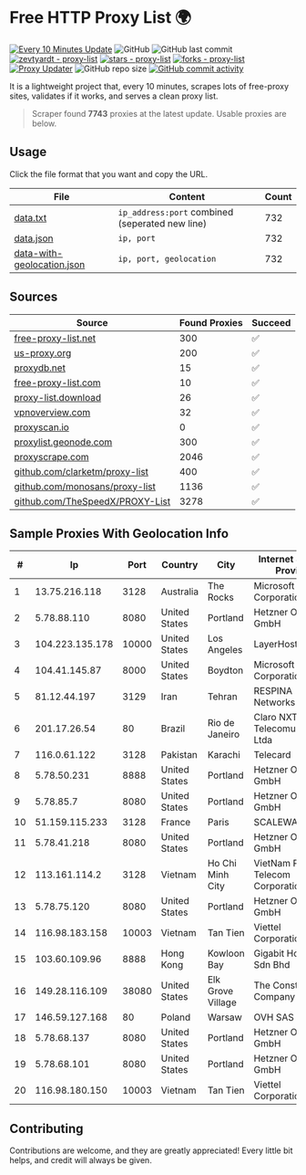
# Free HTTP Proxy List 🌍

[![Every 10 Minutes Update](https://github.com/mertguvencli/http-proxy-list/actions/workflows/main.yml/badge.svg?branch=main)](https://github.com/mertguvencli/http-proxy-list/actions/workflows/main.yml)
![GitHub](https://img.shields.io/github/license/mertguvencli/http-proxy-list)
![GitHub last commit](https://img.shields.io/github/last-commit/mertguvencli/http-proxy-list)
[![zevtyardt - proxy-list](https://img.shields.io/static/v1?label=zevtyardt&message=proxy-list&color=blue&logo=github)](https://github.com/zevtyardt/proxy-list "Go to GitHub repo")
[![stars - proxy-list](https://img.shields.io/github/stars/zevtyardt/proxy-list?style=social)](https://github.com/zevtyardt/proxy-list)
[![forks - proxy-list](https://img.shields.io/github/forks/zevtyardt/proxy-list?style=social)](https://github.com/zevtyardt/proxy-list)
[![Proxy Updater](https://github.com/zevtyardt/proxy-list/workflows/Proxy%20Updater/badge.svg)](https://github.com/zevtyardt/proxy-list/actions?query=workflow:"Proxy+Updater")
![GitHub repo size](https://img.shields.io/github/repo-size/zevtyardt/proxy-list)
[![GitHub commit activity](https://img.shields.io/github/commit-activity/m/zevtyardt/proxy-list?logo=commits)](https://github.com/zevtyardt/proxy-list/commits/main)

It is a lightweight project that, every 10 minutes, scrapes lots of free-proxy sites, validates if it works, and serves a clean proxy list.

> Scraper found **7743** proxies at the latest update. Usable proxies are below.

## Usage

Click the file format that you want and copy the URL.

|File|Content|Count|
|----|-------|-----|
|[data.txt](https://raw.githubusercontent.com/mertguvencli/http-proxy-list/main/proxy-list/data.txt)|`ip_address:port` combined (seperated new line)|732|
|[data.json](https://raw.githubusercontent.com/mertguvencli/http-proxy-list/main/proxy-list/data.json)|`ip, port`|732|
|[data-with-geolocation.json](https://raw.githubusercontent.com/mertguvencli/http-proxy-list/main/proxy-list/data-with-geolocation.json)|`ip, port, geolocation`|732|

## Sources

|Source|Found Proxies|Succeed|
|------|-------------|-------|
|[free-proxy-list.net](https://free-proxy-list.net)|300|✅|
|[us-proxy.org](https://www.us-proxy.org)|200|✅|
|[proxydb.net](http://proxydb.net)|15|✅|
|[free-proxy-list.com](https://free-proxy-list.com/?page=&port=&type%5B%5D=http&type%5B%5D=https&up_time=0&search=Search)|10|✅|
|[proxy-list.download](https://www.proxy-list.download/HTTP)|26|✅|
|[vpnoverview.com](https://vpnoverview.com/privacy/anonymous-browsing/free-proxy-servers)|32|✅|
|[proxyscan.io](https://www.proxyscan.io)|0|✅|
|[proxylist.geonode.com](https://proxylist.geonode.com/api/proxy-list?limit=300&page=1&sort_by=lastChecked&sort_type=desc&protocols=http,https)|300|✅|
|[proxyscrape.com](https://api.proxyscrape.com/v2/?request=displayproxies&protocol=http&timeout=10000&country=all&ssl=all&anonymity=all)|2046|✅|
|[github.com/clarketm/proxy-list](https://raw.githubusercontent.com/clarketm/proxy-list/master/proxy-list-raw.txt)|400|✅|
|[github.com/monosans/proxy-list](https://raw.githubusercontent.com/monosans/proxy-list/main/proxies/http.txt)|1136|✅|
|[github.com/TheSpeedX/PROXY-List](https://raw.githubusercontent.com/TheSpeedX/PROXY-List/master/http.txt)|3278|✅|


## Sample Proxies With Geolocation Info

|#|Ip|Port|Country|City|Internet Service Provider|
|-|--|----|-------|----|-------------------------|
|1|13.75.216.118|3128|Australia|The Rocks|Microsoft Corporation|
|2|5.78.88.110|8080|United States|Portland|Hetzner Online GmbH|
|3|104.223.135.178|10000|United States|Los Angeles|LayerHost|
|4|104.41.145.87|8000|United States|Boydton|Microsoft Corporation|
|5|81.12.44.197|3129|Iran|Tehran|RESPINA Networks|
|6|201.17.26.54|80|Brazil|Rio de Janeiro|Claro NXT Telecomunicacoes Ltda|
|7|116.0.61.122|3128|Pakistan|Karachi|Telecard|
|8|5.78.50.231|8888|United States|Portland|Hetzner Online GmbH|
|9|5.78.85.7|8080|United States|Portland|Hetzner Online GmbH|
|10|51.159.115.233|3128|France|Paris|SCALEWAY|
|11|5.78.41.218|8080|United States|Portland|Hetzner Online GmbH|
|12|113.161.114.2|3128|Vietnam|Ho Chi Minh City|VietNam Post and Telecom Corporation|
|13|5.78.75.120|8080|United States|Portland|Hetzner Online GmbH|
|14|116.98.183.158|10003|Vietnam|Tan Tien|Viettel Corporation|
|15|103.60.109.96|8888|Hong Kong|Kowloon Bay|Gigabit Hosting Sdn Bhd|
|16|149.28.116.109|38080|United States|Elk Grove Village|The Constant Company|
|17|146.59.127.168|80|Poland|Warsaw|OVH SAS|
|18|5.78.68.137|8080|United States|Portland|Hetzner Online GmbH|
|19|5.78.68.101|8080|United States|Portland|Hetzner Online GmbH|
|20|116.98.180.150|10003|Vietnam|Tan Tien|Viettel Corporation|



## Contributing

Contributions are welcome, and they are greatly appreciated! Every
little bit helps, and credit will always be given.

